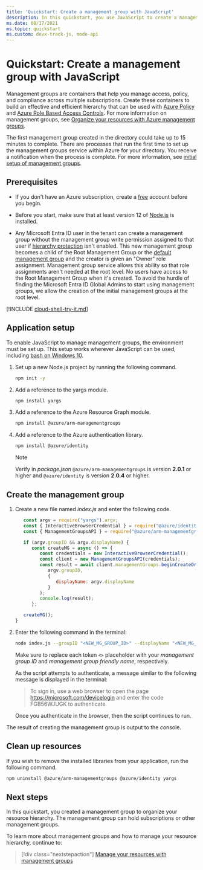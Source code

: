 ```yaml
---
title: 'Quickstart: Create a management group with JavaScript'
description: In this quickstart, you use JavaScript to create a management group to organize your resources into a resource hierarchy.
ms.date: 08/17/2021
ms.topic: quickstart
ms.custom: devx-track-js, mode-api
---
```

# Quickstart: Create a management group with JavaScript

Management groups are containers that help you manage access, policy, and compliance across multiple
subscriptions. Create these containers to build an effective and efficient hierarchy that can be
used with [Azure Policy](../policy/overview.md) and [Azure Role Based Access
Controls](../../role-based-access-control/overview.md). For more information on management groups,
see [Organize your resources with Azure management groups](overview.md).

The first management group created in the directory could take up to 15 minutes to complete. There
are processes that run the first time to set up the management groups service within Azure for your
directory. You receive a notification when the process is complete. For more information, see
[initial setup of management groups](./overview.md#initial-setup-of-management-groups).

## Prerequisites

- If you don't have an Azure subscription, create a [free](https://azure.microsoft.com/free/)
  account before you begin.

- Before you start, make sure that at least version 12 of [Node.js](https://nodejs.org/) is
  installed.

- Any Microsoft Entra ID user in the tenant can create a management group without the management group write
  permission assigned to that user if
  [hierarchy protection](./how-to/protect-resource-hierarchy.md#setting---require-authorization)
  isn't enabled. This new management group becomes a child of the Root Management Group or the
  [default management group](./how-to/protect-resource-hierarchy.md#setting---default-management-group)
  and the creator is given an "Owner" role assignment. Management group service allows this ability
  so that role assignments aren't needed at the root level. No users have access to the Root
  Management Group when it's created. To avoid the hurdle of finding the Microsoft Entra ID Global Admins to
  start using management groups, we allow the creation of the initial management groups at the root
  level.

[!INCLUDE [cloud-shell-try-it.md](~/reusable-content/ce-skilling/azure/includes/cloud-shell-try-it.md)]

## Application setup

To enable JavaScript to manage management groups, the environment must be set up. This setup works
wherever JavaScript can be used, including [bash on Windows 10](/windows/wsl/install-win10).

1. Set up a new Node.js project by running the following command.

   ```bash
   npm init -y
   ```

1. Add a reference to the yargs module.

   ```bash
   npm install yargs
   ```

1. Add a reference to the Azure Resource Graph module.

   ```bash
   npm install @azure/arm-managementgroups
   ```

1. Add a reference to the Azure authentication library.

   ```bash
   npm install @azure/identity
   ```

   > [!NOTE]
   > Verify in _package.json_ `@azure/arm-managementgroups` is version **2.0.1** or higher and
   > `@azure/identity` is version **2.0.4** or higher.

## Create the management group

1. Create a new file named _index.js_ and enter the following code.

   ```javascript
      const argv = require("yargs").argv;
      const { InteractiveBrowserCredential } = require("@azure/identity");
      const { ManagementGroupsAPI } = require("@azure/arm-managementgroups");

      if (argv.groupID && argv.displayName) {
         const createMG = async () => {
            const credentials = new InteractiveBrowserCredential();
            const client = new ManagementGroupsAPI(credentials);
            const result = await client.managementGroups.beginCreateOrUpdateAndWait(
               argv.groupID,
               {
                  displayName: argv.displayName
               }
            );
            console.log(result);
         };

      createMG();
   }
   ```

1. Enter the following command in the terminal:

   ```bash
   node index.js --groupID "<NEW_MG_GROUP_ID>" --displayName "<NEW_MG_FRIENDLY_NAME>"
   ```

   Make sure to replace each token `<>` placeholder with your _management group ID_ and _management
   group friendly name_, respectively.

   As the script attempts to authenticate, a message similar to the following message is displayed
   in the terminal:

   > To sign in, use a web browser to open the page https://microsoft.com/devicelogin and enter the code FGB56WJUGK to authenticate.

   Once you authenticate in the browser, then the script continues to run.

The result of creating the management group is output to the console.

## Clean up resources

If you wish to remove the installed libraries from your application, run the following command.

```bash
npm uninstall @azure/arm-managementgroups @azure/identity yargs
```

## Next steps

In this quickstart, you created a management group to organize your resource hierarchy. The
management group can hold subscriptions or other management groups.

To learn more about management groups and how to manage your resource hierarchy, continue to:

> [!div class="nextstepaction"]
> [Manage your resources with management groups](./manage.md)
